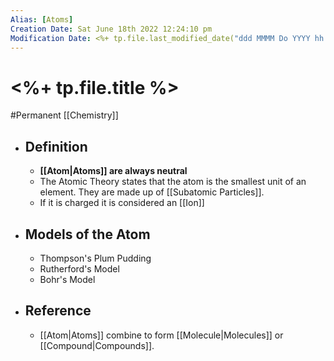 ```yaml
---
Alias: [Atoms]
Creation Date: Sat June 18th 2022 12:24:10 pm 
Modification Date: <%+ tp.file.last_modified_date("ddd MMMM Do YYYY hh:mm:ss a") %>
---
```

# <%+ tp.file.title %>
#Permanent [[Chemistry]]

- ## Definition
	- **[[Atom|Atoms]] are always neutral**
	- The Atomic Theory states that the atom is the smallest unit of an element. They are made up of [[Subatomic Particles]].
	- If it is charged it is considered an [[Ion]]
- ## Models of the Atom
	- Thompson's Plum Pudding
	- Rutherford's Model
	- Bohr's Model
- ## Reference
	- [[Atom|Atoms]] combine to form [[Molecule|Molecules]] or [[Compound|Compounds]].